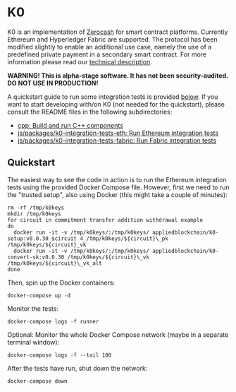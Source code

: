 # K0
K0 is an implementation of [Zerocash](http://zerocash-project.org/) for smart contract platforms. Currently Ethereum and Hyperledger Fabric are supported. The protocol has been modified slightly to enable an additional use case, namely the use of a predefined private payment in a secondary smart contract. For more information please read our [technical description](https://appliedblockchain.com/k0.pdf).

__WARNING! This is alpha-stage software. It has not been security-audited. DO NOT USE IN PRODUCTION!__

A quickstart guide to run some integration tests is provided [below](#quickstart). If you want to start developing with/on K0 (not needed for the quickstart), please consult the README files in the following subdirectories:
- [cpp: Build and run C++ components](cpp)
- [js/packages/k0-integration-tests-eth: Run Ethereum integration tests](js/packages/k0-integration-tests-eth)
- [js/packages/k0-integration-tests-fabric: Run Fabric integration tests](js/packages/k0-integration-tests-fabric)

## Quickstart

The easiest way to see the code in action is to run the Ethereum integration tests using the provided Docker Compose file. However, first we need to run the "trusted setup", also using Docker (this might take a couple of minutes):

```
rm -rf /tmp/k0keys
mkdir /tmp/k0keys
for circuit in commitment transfer addition withdrawal example
do
  docker run -it -v /tmp/k0keys/:/tmp/k0keys/ appliedblockchain/k0-setup:v0.0.30 $circuit 4 /tmp/k0keys/${circuit}\_pk /tmp/k0keys/${circuit}_vk
  docker run -it -v /tmp/k0keys/:/tmp/k0keys/ appliedblockchain/k0-convert-vk:v0.0.30 /tmp/k0keys/${circuit}\_vk /tmp/k0keys/${circuit}\_vk_alt
done
```

Then, spin up the Docker containers:

```
docker-compose up -d
```

Monitor the tests:
```
docker-compose logs -f runner
```

Optional: Monitor the whole Docker Compose network (maybe in a separate terminal window):
```
docker-compose logs -f --tail 100
```

After the tests have run, shut down the network:
```
docker-compose down
```